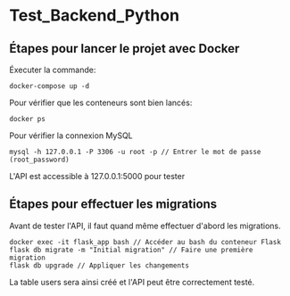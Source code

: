 # Test_Backend_Python

## Étapes pour lancer le projet avec Docker
Éxecuter la commande:
```
docker-compose up -d
```

Pour vérifier que les conteneurs sont bien lancés:
```
docker ps
```

Pour vérifier la connexion MySQL
```
mysql -h 127.0.0.1 -P 3306 -u root -p // Entrer le mot de passe (root_password)

```
L'API est accessible à 127.0.0.1:5000 pour tester

## Étapes pour effectuer les migrations
Avant de tester l'API, il faut quand même effectuer d'abord les migrations.

```
docker exec -it flask_app bash // Accéder au bash du conteneur Flask
flask db migrate -m "Initial migration" // Faire une première migration
flask db upgrade // Appliquer les changements
```
La table users sera ainsi créé et l'API peut être correctement testé.
